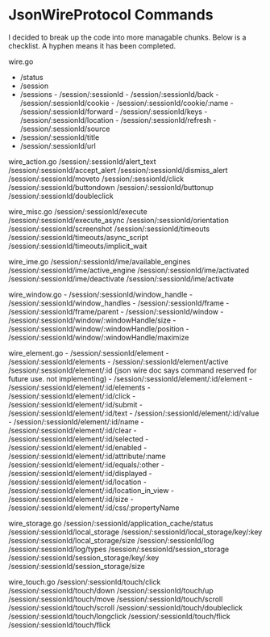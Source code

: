 # JsonWireProtocol Commands

I decided to break up the code into more managable chunks.  Below is a checklist.  A hyphen means
it has been completed.

wire.go
- /status
- /session
- /sessions
        - /session/:sessionId
        - /session/:sessionId/back
        - /session/:sessionId/cookie
        - /session/:sessionId/cookie/:name
        - /session/:sessionId/forward
        - /session/:sessionId/keys
        - /session/:sessionId/location
        - /session/:sessionId/refresh
        - /session/:sessionId/source
- /session/:sessionId/title
- /session/:sessionId/url

wire_action.go
/session/:sessionId/alert_text
/session/:sessionId/accept_alert
/session/:sessionId/dismiss_alert
/session/:sessionId/moveto
/session/:sessionId/click
/session/:sessionId/buttondown
/session/:sessionId/buttonup
/session/:sessionId/doubleclick

wire_misc.go
/session/:sessionId/execute
/session/:sessionId/execute_async
/session/:sessionId/orientation
/session/:sessionId/screenshot
/session/:sessionId/timeouts
/session/:sessionId/timeouts/async_script
/session/:sessionId/timeouts/implicit_wait

wire_ime.go
/session/:sessionId/ime/available_engines
/session/:sessionId/ime/active_engine
/session/:sessionId/ime/activated
/session/:sessionId/ime/deactivate
/session/:sessionId/ime/activate

wire_window.go
        - /session/:sessionId/window_handle
        - /session/:sessionId/window_handles
        - /session/:sessionId/frame
        - /session/:sessionId/frame/parent
        - /session/:sessionId/window
        - /session/:sessionId/window/:windowHandle/size
        - /session/:sessionId/window/:windowHandle/position
        - /session/:sessionId/window/:windowHandle/maximize

wire_element.go
        - /session/:sessionId/element
        - /session/:sessionId/elements
        - /session/:sessionId/element/active
        /session/:sessionId/element/:id     (json wire doc says command reserved for future use.  not implementing)
        - /session/:sessionId/element/:id/element
        - /session/:sessionId/element/:id/elements
        - /session/:sessionId/element/:id/click
        - /session/:sessionId/element/:id/submit
        - /session/:sessionId/element/:id/text
        - /session/:sessionId/element/:id/value
        - /session/:sessionId/element/:id/name
        - /session/:sessionId/element/:id/clear
        - /session/:sessionId/element/:id/selected
        - /session/:sessionId/element/:id/enabled
        - /session/:sessionId/element/:id/attribute/:name
        /session/:sessionId/element/:id/equals/:other
        - /session/:sessionId/element/:id/displayed
        - /session/:sessionId/element/:id/location
        - /session/:sessionId/element/:id/location_in_view
        - /session/:sessionId/element/:id/size
        - /session/:sessionId/element/:id/css/:propertyName


wire_storage.go
/session/:sessionId/application_cache/status
/session/:sessionId/local_storage
/session/:sessionId/local_storage/key/:key
/session/:sessionId/local_storage/size
/session/:sessionId/log
/session/:sessionId/log/types
/session/:sessionId/session_storage
/session/:sessionId/session_storage/key/:key
/session/:sessionId/session_storage/size

wire_touch.go
/session/:sessionId/touch/click
/session/:sessionId/touch/down
/session/:sessionId/touch/up
/session/:sessionId/touch/move
/session/:sessionId/touch/scroll
/session/:sessionId/touch/scroll
/session/:sessionId/touch/doubleclick
/session/:sessionId/touch/longclick
/session/:sessionId/touch/flick
/session/:sessionId/touch/flick





